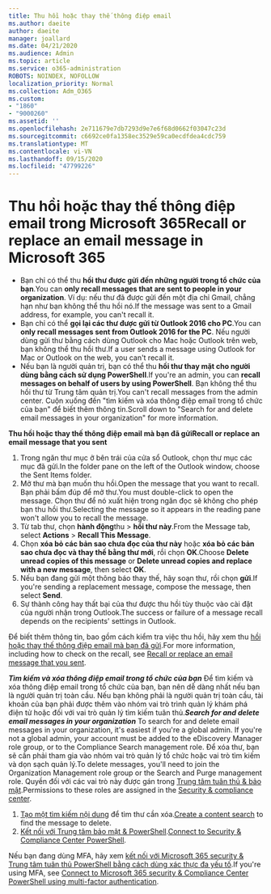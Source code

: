 ```yaml
---
title: Thu hồi hoặc thay thế thông điệp email
ms.author: daeite
author: daeite
manager: joallard
ms.date: 04/21/2020
ms.audience: Admin
ms.topic: article
ms.service: o365-administration
ROBOTS: NOINDEX, NOFOLLOW
localization_priority: Normal
ms.collection: Adm_O365
ms.custom:
- "1860"
- "9000260"
ms.assetid: ''
ms.openlocfilehash: 2e711679e7db7293d9e7e6f68d0662f03047c23d
ms.sourcegitcommit: c6692ce0fa1358ec3529e59ca0ecdfdea4cdc759
ms.translationtype: MT
ms.contentlocale: vi-VN
ms.lasthandoff: 09/15/2020
ms.locfileid: "47799226"
---
```

# <a name="recall-or-replace-an-email-message-in-microsoft-365"></a><span data-ttu-id="4b707-102">Thu hồi hoặc thay thế thông điệp email trong Microsoft 365</span><span class="sxs-lookup"><span data-stu-id="4b707-102">Recall or replace an email message in Microsoft 365</span></span>

- <span data-ttu-id="4b707-103">Bạn chỉ có thể thu **hồi thư được gửi đến những người trong tổ chức của bạn**.</span><span class="sxs-lookup"><span data-stu-id="4b707-103">You can **only recall messages that are sent to people in your organization**.</span></span> <span data-ttu-id="4b707-104">Ví dụ: nếu thư đã được gửi đến một địa chỉ Gmail, chẳng hạn như bạn không thể thu hồi nó.</span><span class="sxs-lookup"><span data-stu-id="4b707-104">If the message was sent to a Gmail address, for example, you can't recall it.</span></span>
- <span data-ttu-id="4b707-105">Bạn chỉ có thể **gọi lại các thư được gửi từ Outlook 2016 cho PC**.</span><span class="sxs-lookup"><span data-stu-id="4b707-105">You can **only recall messages sent from Outlook 2016 for the PC**.</span></span> <span data-ttu-id="4b707-106">Nếu người dùng gửi thư bằng cách dùng Outlook cho Mac hoặc Outlook trên web, bạn không thể thu hồi thư.</span><span class="sxs-lookup"><span data-stu-id="4b707-106">If a user sends a message using Outlook for Mac or Outlook on the web, you can't recall it.</span></span>
- <span data-ttu-id="4b707-107">Nếu bạn là người quản trị, bạn có thể thu **hồi thư thay mặt cho người dùng bằng cách sử dụng PowerShell**.</span><span class="sxs-lookup"><span data-stu-id="4b707-107">If you're an admin, you can **recall messages on behalf of users by using PowerShell**.</span></span> <span data-ttu-id="4b707-108">Bạn không thể thu hồi thư từ Trung tâm quản trị.</span><span class="sxs-lookup"><span data-stu-id="4b707-108">You can't recall messages from the admin center.</span></span> <span data-ttu-id="4b707-109">Cuộn xuống đến "tìm kiếm và xóa thông điệp email trong tổ chức của bạn" để biết thêm thông tin.</span><span class="sxs-lookup"><span data-stu-id="4b707-109">Scroll down to "Search for and delete email messages in your organization" for more information.</span></span>

<span data-ttu-id="4b707-110">**Thu hồi hoặc thay thế thông điệp email mà bạn đã gửi**</span><span class="sxs-lookup"><span data-stu-id="4b707-110">**Recall or replace an email message that you sent**</span></span>

1. <span data-ttu-id="4b707-111">Trong ngăn thư mục ở bên trái của cửa sổ Outlook, chọn thư mục các mục đã gửi.</span><span class="sxs-lookup"><span data-stu-id="4b707-111">In the folder pane on the left of the Outlook window, choose the Sent Items folder.</span></span>
2. <span data-ttu-id="4b707-112">Mở thư mà bạn muốn thu hồi.</span><span class="sxs-lookup"><span data-stu-id="4b707-112">Open the message that you want to recall.</span></span> <span data-ttu-id="4b707-113">Bạn phải bấm đúp để mở thư.</span><span class="sxs-lookup"><span data-stu-id="4b707-113">You must double-click to open the message.</span></span> <span data-ttu-id="4b707-114">Chọn thư để nó xuất hiện trong ngăn đọc sẽ không cho phép bạn thu hồi thư.</span><span class="sxs-lookup"><span data-stu-id="4b707-114">Selecting the message so it appears in the reading pane won't allow you to recall the message.</span></span>
3. <span data-ttu-id="4b707-115">Từ tab thư, chọn **hành động**thu  >  **hồi thư này**.</span><span class="sxs-lookup"><span data-stu-id="4b707-115">From the Message tab, select **Actions** > **Recall This Message**.</span></span>
4. <span data-ttu-id="4b707-116">Chọn **xóa bỏ các bản sao chưa đọc của thư này** hoặc **xóa bỏ các bản sao chưa đọc và thay thế bằng thư mới**, rồi chọn **OK**.</span><span class="sxs-lookup"><span data-stu-id="4b707-116">Choose **Delete unread copies of this message** or **Delete unread copies and replace with a new message**, then select **OK**.</span></span>
5. <span data-ttu-id="4b707-117">Nếu bạn đang gửi một thông báo thay thế, hãy soạn thư, rồi chọn **gửi**.</span><span class="sxs-lookup"><span data-stu-id="4b707-117">If you're sending a replacement message, compose the message, then select **Send**.</span></span>
6. <span data-ttu-id="4b707-118">Sự thành công hay thất bại của thư được thu hồi tùy thuộc vào cài đặt của người nhận trong Outlook.</span><span class="sxs-lookup"><span data-stu-id="4b707-118">The success or failure of a message recall depends on the recipients' settings in Outlook.</span></span>

<span data-ttu-id="4b707-119">Để biết thêm thông tin, bao gồm cách kiểm tra việc thu hồi, hãy xem thu [hồi hoặc thay thế thông điệp email mà bạn đã gửi](https://support.office.com/article/35027f88-d655-4554-b4f8-6c0729a723a0).</span><span class="sxs-lookup"><span data-stu-id="4b707-119">For more information, including how to check on the recall, see [Recall or replace an email message that you sent](https://support.office.com/article/35027f88-d655-4554-b4f8-6c0729a723a0).</span></span>

<span data-ttu-id="4b707-120">***Tìm kiếm và xóa thông điệp email trong tổ chức của bạn*** Để tìm kiếm và xóa thông điệp email trong tổ chức của bạn, bạn nên dễ dàng nhất nếu bạn là người quản trị toàn cầu. Nếu bạn không phải là người quản trị toàn cầu, tài khoản của bạn phải được thêm vào nhóm vai trò trình quản lý khám phá điện tử hoặc đối với vai trò quản lý tìm kiếm tuân thủ.</span><span class="sxs-lookup"><span data-stu-id="4b707-120">***Search for and delete email messages in your organization*** To search for and delete email messages in your organization, it's easiest if you're a global admin. If you're not a global admin, your account must be added to the eDiscovery Manager role group, or to the Compliance Search management role.</span></span> <span data-ttu-id="4b707-121">Để xóa thư, bạn sẽ cần phải tham gia vào nhóm vai trò quản lý tổ chức hoặc vai trò tìm kiếm và dọn sạch quản lý.</span><span class="sxs-lookup"><span data-stu-id="4b707-121">To delete messages, you'll need to join the Organization Management role group or the Search and Purge management role.</span></span> <span data-ttu-id="4b707-122">Quyền đối với các vai trò này được gán trong [Trung tâm tuân thủ & bảo mật](https://protection.office.com/).</span><span class="sxs-lookup"><span data-stu-id="4b707-122">Permissions to these roles are assigned in the [Security & compliance center](https://protection.office.com/).</span></span>

1. <span data-ttu-id="4b707-123">[Tạo một tìm kiếm nội dung](https://docs.microsoft.com/microsoft-365/compliance/content-search) để tìm thư cần xóa.</span><span class="sxs-lookup"><span data-stu-id="4b707-123">[Create a content search](https://docs.microsoft.com/microsoft-365/compliance/content-search) to find the message to delete.</span></span>
2. <span data-ttu-id="4b707-124">[Kết nối với Trung tâm bảo mật & PowerShell](https://docs.microsoft.com/powershell/exchange/office-365-scc/connect-to-scc-powershell/connect-to-scc-powershell?view=exchange-ps).</span><span class="sxs-lookup"><span data-stu-id="4b707-124">[Connect to Security & Compliance Center PowerShell](https://docs.microsoft.com/powershell/exchange/office-365-scc/connect-to-scc-powershell/connect-to-scc-powershell?view=exchange-ps).</span></span> 

<span data-ttu-id="4b707-125">Nếu bạn đang dùng MFA, hãy xem [kết nối với Microsoft 365 security & Trung tâm tuân thủ PowerShell bằng cách dùng xác thực đa yếu tố](https://docs.microsoft.com/powershell/exchange/office-365-scc/connect-to-scc-powershell/mfa-connect-to-scc-powershell?view=exchange-ps).</span><span class="sxs-lookup"><span data-stu-id="4b707-125">If you're using MFA, see [Connect to Microsoft 365 security & Compliance Center PowerShell using multi-factor authentication](https://docs.microsoft.com/powershell/exchange/office-365-scc/connect-to-scc-powershell/mfa-connect-to-scc-powershell?view=exchange-ps).</span></span> 
